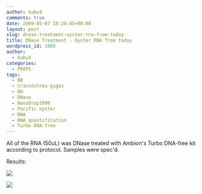 ```yaml
---
author: kubu4
comments: true
date: 2009-05-07 18:29:45+00:00
layout: post
slug: dnase-treatment-oyster-rna-from-today
title: DNase Treatment - Oyster RNA from today
wordpress_id: 1085
author:
  - kubu4
categories:
  - PROPS
tags:
  - BB
  - Crassostrea gigas
  - DH
  - DNase
  - NanoDrop1000
  - Pacific oyster
  - RNA
  - RNA quantification
  - Turbo DNA-free
---
```


All of the RNA (50uL) was DNase treated with Ambion's Turbo DNA-free kit according to protocol. Samples were spec'd.

Results:

![](https://eagle.fish.washington.edu/Arabidopsis/RNA%20Spec%20Readings/20090507%20RNA%20SJW-01.jpg)

![](https://eagle.fish.washington.edu/Arabidopsis/RNA%20Spec%20Readings/20090507%20RNA%20SJW-02.jpg)
